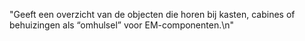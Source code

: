 "Geeft een overzicht van de objecten die horen bij kasten, cabines of behuizingen als “omhulsel” voor EM-componenten.\n"